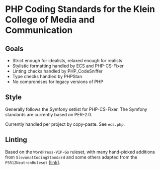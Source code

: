 # PHP Coding Standards for the Klein College of Media and Communication

## Goals

- Strict enough for idealists, relaxed enough for realists
- Stylistic formatting handled by ECS and PHP-CS-Fixer
- Linting checks handled by PHP_CodeSniffer
- Type checks handled by PHPStan
- No compromises for legacy versions of PHP

## Style

Generally follows the Symfony setlist for PHP-CS-Fixer.  The Symfony standards
are currently based on PER-2.0.

Currently handled per project by copy-paste.  See `ecs.php`.

## Linting

Based on the `WordPress-VIP-Go` ruleset, with many hand-picked additions from
`SlevomatCodingStandard` and some others adapted from the `PSR12NeutronRuleset`
[[link](https://github.com/szepeviktor/phpcs-psr-12-neutron-hybrid-ruleset)].

